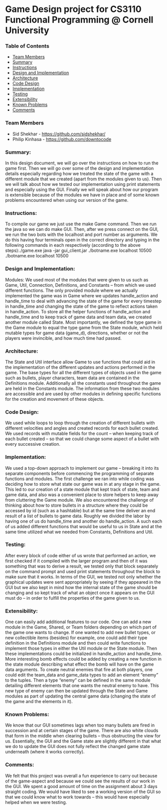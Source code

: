 Game Design project for CS3110 Functional Programming @ Cornell University
=========
### Table of Contents

* [Team Members](#team-members)
* [Summary](#summary)
* [Instructions](#instructions)
* [Design and Implementation](#design-and-implementation)
* [Architecture](#architecture)
* [Code Design](#code-design)
* [Implementation](#implementation)
* [Testing](#testing)
* [Extensibility](#extensibility)
* [Known Problems](#known-problems)
* [Comments](#comments)

### <a name="team-members"></a>Team Members
* Sid Shekhar - https://github.com/sidshekhar/
* Philip Kinhasa - https://github.com/downtocode

### <a name="summary"></a> Summary:
In this design document, we will go over the instructions on how to run the game first. Then we will go over some of the design and implementation details especially regarding how we treated the state of the game with a different module that we created (apart from the modules given to us). Then we will talk about how we tested our implementation using print statements and especially using the GUI. Finally we will speak about how our program is extensible because of the modules we have in place and of some known problems encountered when using our version of the game.

### <a name="instructions"></a> Instructions:
To compile our game we just use the make Game command. Then we run the java so we can do make GUI. Then, after we press connect on the GUI, we run the two bots with the localhost and port number as arguments. We do this having four terminals open in the correct directory and typing in the following commands in each respectively (according to the above steps):./game.exe
java -jar gui_client.jar ./botname.exe localhost 10500 ./botname.exe localhost 10500

### <a name="design-and-implementation"></a> Design and Implementation:
Modules: We used most of the modules that were given to us such as Game, Util, Connection, Definitions, and Constants – from which we used different functions. The only provided module where we actually implemented the game was in Game where we updates handle_action and handle_time to deal with advancing the state of the game for every timestep in handle_time and changing the state of the game to reflect actions taken in handle_action. To store all the helper functions of handle_action and handle_time and to keep track of game data and team data, we created another module called State. Most importantly, we defined the type game in the Game module to equal the type game from the State module, which held mutable types for game data (game_d), directions, whether or not the players were invincible, and how much time had passed.

### <a name="architecture"></a> Architecture:
The State and Util interface allow Game to use functions that could aid in the implementation of the different updates and actions performed in the game. The base types for all the different types of objects used in the game such as bullets, player characters, team data are contained in the Definitions module. Additionally all the constants used throughout the game are held in the Constants module. The information from these two modules are accessible and are used by other modules in defining specific functions for the creation and movement of these objects.

### <a name="code-design"></a> Code Design: 
We used while loops to loop through the creation of different bullets with different velocities and angles and created records for each bullet created. We used records with mutable fields for the count – when keeping track of each bullet created – so that we could change some aspect of a bullet with every successive creation.

### <a name="implementation"></a> Implementation:
We used a top-down approach to implement our game – breaking it into its separate components before commencing the programming of separate functions and modules. The first challenge we ran into while coding was deciding how to store what state our game was in at any stage in the game. This led to our creation of a state module that kept track of state, team and game data, and also was a convenient place to store helpers to keep away from cluttering the Game module. We also encountered the challenge of thinking about how to store bullets in a structure where they could be accessed by id (such as a hashtable) but at the same time deliver an end result of a list of bullets to game data. Roughly we divided the labor by having one of us do handle_time and another do handle_action. A such each
of us added different functions that would be useful to us in State and at the same time utilized what we needed from Constants, Definitions and Util.

### <a name="testing"></a> Testing:
After every block of code either of us wrote that performed an action, we first checked if it compiled with the larger program and then of it was something that was to derive a result, we tested only that block separately on the command prompt and used print statements throughout the block to make sure that it works. In terms of the GUI, we tested not only whether the graphical updates were sent appropriately by seeing if they appeared in the GUI but we also kept in mind how the internal state of the game should be changing and so kept track of what an object once it appears on the GUI must do – in order to fulfill the properties of the game given to us.

### <a name="extensibility"></a> Extensibility:
One can easily add additional features to our code. One can add a new module in the Game, Shared, or Team folders depending on which part of the game one wants to change. If one wanted to add new bullet types, or new collectible items (besides) for example, one could add their type definition in the Definitions module and then could write functions to implement those types in either the Util module or the State module. Then these implementations could be initialized in handle_action and handle_time. More interesting bomb effects could be added by creating a new function in the state module describing what effect the bomb will have on the game data arguments.
To create neutral enemies that fire at both players, one could edit the team_data and game_data types to add an element “enemy” to the tuples. Then a type “enemy” can be defined in the same module detailing different elements that one wants the neutral enemy to have. This new type of enemy can then be updated through the State and Game modules as part of updating the central game data (changing the state of the game and the elements in it).

### <a name="known-problems"></a> Known Problems:
We know that our GUI sometimes lags when too many bullets are fired in succession and at certain stages of the game. There are also white clouds that form in the middle when clearing bullets – thus obstructing the view for us. Essentially, the GUI and the Game state are slightly different in that what we do to update the GUI does not fully reflect the changed game state underneath (where it works correctly).

### <a name="comments"></a> Comments:
We felt that this project was overall a fun experience to carry out because of the game-aspect and because we could see the results of our work in the GUI. We spent a good amount of time on the assignment about 3 days straight coding. We would have liked to see a working version of the GUI so that we could know what to work towards – this would have especially helped when we were testing.
